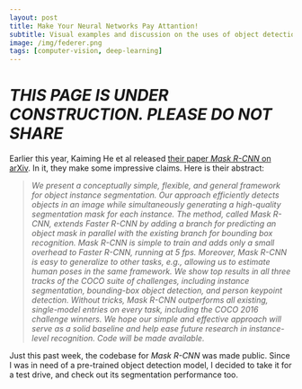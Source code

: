 ```yaml
---
layout: post
title: Make Your Neural Networks Pay Attantion!
subtitle: Visual examples and discussion on the uses of object detection and object segmentation with *Mask R-CNN*.
image: /img/federer.png
tags: [computer-vision, deep-learning]
---
```


# ***THIS PAGE IS UNDER CONSTRUCTION. PLEASE DO NOT SHARE***

Earlier this year, Kaiming He et al released [their paper *Mask R-CNN* on arXiv](https://arxiv.org/abs/1703.06870). In it, they make 
some impressive claims. Here is their abstract:
> *We present a conceptually simple, flexible, and general framework for object instance segmentation. 
> Our approach efficiently detects objects in an image while simultaneously generating a high-quality 
> segmentation mask for each instance. The method, called Mask R-CNN, extends Faster R-CNN by adding a 
> branch for predicting an object mask in parallel with the existing branch for bounding box recognition. 
> Mask R-CNN is simple to train and adds only a small overhead to Faster R-CNN, running at 5 fps. Moreover, 
> Mask R-CNN is easy to generalize to other tasks, e.g., allowing us to estimate human poses in the same 
> framework. We show top results in all three tracks of the COCO suite of challenges, including instance 
> segmentation, bounding-box object detection, and person keypoint detection. Without tricks, Mask R-CNN 
> outperforms all existing, single-model entries on every task, including the COCO 2016 challenge winners. 
> We hope our simple and effective approach will serve as a solid baseline and help ease future research in 
> instance-level recognition. Code will be made available.*

Just this past week, the codebase for *Mask R-CNN* was made public. Since I was in need of a pre-trained object detection model,
I decided to take it for a test drive, and check out its segmentation performance too.
 
